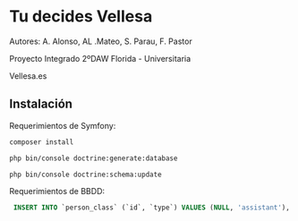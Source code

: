 Tu decides Vellesa 
========================

Autores: A. Alonso, AL .Mateo, S. Parau, F. Pastor

Proyecto Integrado 2ºDAW Florida - Universitaria

Vellesa.es

Instalación
--------------

Requerimientos de Symfony:

  ```bash
  composer install
  
  php bin/console doctrine:generate:database
  
  php bin/console doctrine:schema:update
  
  ```
  
Requerimientos de BBDD:

   ```sql
    INSERT INTO `person_class` (`id`, `type`) VALUES (NULL, 'assistant'), (NULL, 'witness'), (NULL, 'representant');
    
   ```
  